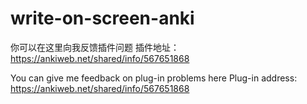 # write-on-screen-anki

你可以在这里向我反馈插件问题
插件地址：https://ankiweb.net/shared/info/567651868

You can give me feedback on plug-in problems here
Plug-in address: https://ankiweb.net/shared/info/567651868
